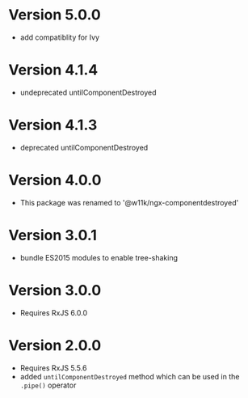 # Version 5.0.0

- add compatiblity for Ivy

# Version 4.1.4

- undeprecated untilComponentDestroyed


# Version 4.1.3

- deprecated untilComponentDestroyed


# Version 4.0.0

- This package was renamed to '@w11k/ngx-componentdestroyed'


# Version 3.0.1

- bundle ES2015 modules to enable tree-shaking


# Version 3.0.0

- Requires RxJS 6.0.0


# Version 2.0.0

- Requires RxJS 5.5.6
- added `untilComponentDestroyed` method which can be used in the `.pipe()` operator

